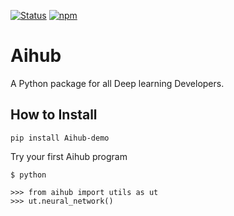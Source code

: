 [![Status](https://img.shields.io/badge/status-maintained-brightgreen.svg?style=for-the-badge)]()
[![npm](https://img.shields.io/npm/l/express.svg?style=for-the-badge)]()

# Aihub

A Python package for all Deep learning Developers.

## How to Install

```
pip install Aihub-demo
```

<p>Try your first Aihub program</p>

```
$ python
```

```
>>> from aihub import utils as ut
>>> ut.neural_network()
```
